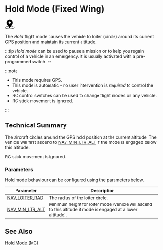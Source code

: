 # Hold Mode (Fixed Wing)

[<img src="../../assets/site/position_fixed.svg" title="Position fix required (e.g. GPS)" width="30px" />](../getting_started/flight_modes.md#key_position_fixed)

The _Hold_ flight mode causes the vehicle to loiter (circle) around its current GPS position and maintain its current altitude.

:::tip
_Hold mode_ can be used to pause a mission or to help you regain control of a vehicle in an emergency.
It is usually activated with a pre-programmed switch.
:::

:::note

- This mode requires GPS.
- This mode is automatic - no user intervention is _required_ to control the vehicle.
- RC control switches can be used to change flight modes on any vehicle.
- RC stick movement is ignored.

:::

## Technical Summary

The aircraft circles around the GPS hold position at the current altitude.
The vehicle will first ascend to [NAV_MIN_LTR_ALT](#NAV_MIN_LTR_ALT) if the mode is engaged below this altitude.

RC stick movement is ignored.

### Parameters

Hold mode behaviour can be configured using the parameters below.

| Parameter                                                                                                | Description                                                                                                   |
| -------------------------------------------------------------------------------------------------------- | ------------------------------------------------------------------------------------------------------------- |
| [NAV_LOITER_RAD](../advanced_config/parameter_reference.md#NAV_LOITER_RAD)                               | The radius of the loiter circle.                                                                              |
| <a id="NAV_MIN_LTR_ALT"></a>[NAV_MIN_LTR_ALT](../advanced_config/parameter_reference.md#NAV_MIN_LTR_ALT) | Minimum height for loiter mode (vehicle will ascend to this altitude if mode is engaged at a lower altitude). |

## See Also

[Hold Mode (MC)](../flight_modes_mc/hold.md)

<!-- this maps to AUTO_LOITER in flight mode state machine -->
